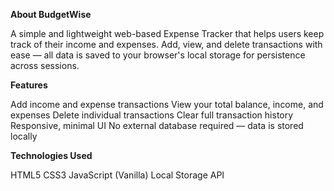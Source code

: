 **About BudgetWise**

A simple and lightweight web-based Expense Tracker that helps users keep track of their income and expenses. Add, view, and delete transactions with ease — all data is saved to your browser's local storage for persistence across sessions.

**Features**

Add income and expense transactions
View your total balance, income, and expenses
Delete individual transactions
Clear full transaction history
Responsive, minimal UI
No external database required — data is stored locally

**Technologies Used**

HTML5
CSS3
JavaScript (Vanilla)
Local Storage API

